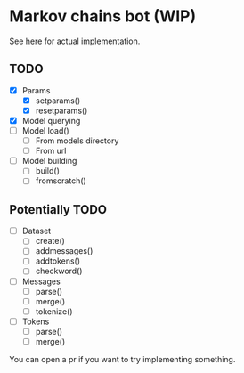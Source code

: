 # Markov chains bot (WIP)

See [here](https://github.com/krypt0nn/markov-chains) for actual implementation.

## TODO
- [x] Params
  - [x] setparams()
  - [x] resetparams()
- [x] Model querying
- [ ] Model load()
  - [ ] From models directory
  - [ ] From url
- [ ] Model building
  - [ ] build()
  - [ ] fromscratch()
## Potentially TODO
- [ ] Dataset
  - [ ] create()
  - [ ] addmessages()
  - [ ] addtokens()
  - [ ] checkword()
- [ ] Messages
  - [ ] parse()
  - [ ] merge()
  - [ ] tokenize()
- [ ] Tokens
  - [ ] parse()
  - [ ] merge()

You can open a pr if you want to try implementing something.
